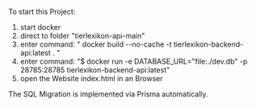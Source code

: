 

To start this Project:

1) start docker
2) direct to folder "tierlexikon-api-main"
3) enter command: " docker build --no-cache -t tierlexikon-backend-api:latest . "
4) enter command: "$ docker run -e DATABASE_URL="file:./dev.db" -p 28785:28785 tierlexikon-backend-api:latest"
5) open the Website index.html in an Browser

The SQL Migration is implemented via Prisma automatically.

